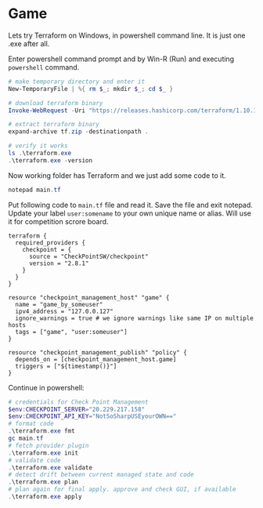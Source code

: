 # Game

Lets try Terraform on Windows, in powershell command line. It is just one .exe after all.

Enter powershell command prompt and by Win-R (Run) and executing `powershell` command.

```powershell
# make temporary directory and enter it
New-TemporaryFile | %{ rm $_; mkdir $_; cd $_ }

# download terraform binary
Invoke-WebRequest -Uri "https://releases.hashicorp.com/terraform/1.10.1/terraform_1.10.1_windows_amd64.zip" -OutFile "tf.zip"

# extract terraform binary
expand-archive tf.zip -destinationpath .

# verify it works
ls .\terraform.exe
.\terraform.exe -version
```

Now working folder has Terraform and we just add some code to it. 

```powershell
notepad main.tf
```

Put following code to `main.tf` file and read it. Save the file and exit notepad.
Update your label `user:somename` to your own unique name or alias. Will use it for competition scrore board.

```hcl
terraform {
  required_providers {
    checkpoint = {
      source = "CheckPointSW/checkpoint"
      version = "2.8.1"
    }
  }
}

resource "checkpoint_management_host" "game" {
  name = "game_by_someuser"
  ipv4_address = "127.0.0.127"
  ignore_warnings = true # we ignore warnings like same IP on multiple hosts
  tags = ["game", "user:someuser"]
}

resource "checkpoint_management_publish" "policy" {
  depends_on = [checkpoint_management_host.game]
  triggers = ["${timestamp()}"]
}
```

Continue in powershell:
```powershell
# credentials for Check Point Management
$env:CHECKPOINT_SERVER="20.229.217.158"
$env:CHECKPOINT_API_KEY="NotSoSharpUSEyourOWN=="
# format code
.\terraform.exe fmt
gc main.tf
# fetch provider plugin
.\terraform.exe init
# validate code
.\terraform.exe validate
# detect drift between current managed state and code
.\terraform.exe plan
# plan again for final apply. approve and check GUI, if available
.\terraform.exe apply
```